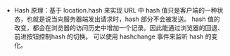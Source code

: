 - Hash
  原理：基于 location.hash 来实现
  URL 中 hash 值只是客户端的一种状态，也就是说当向服务器端发出请求时，hash 部分不会被发送。
  hash 值的改变，都会在浏览器的访问历史中增加一个记录。因此能通过浏览器的回退、前进按钮控制hash 的切换。
  可以使用 hashchange 事件来监听 hash 的变化。
